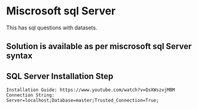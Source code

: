 # Miscrosoft sql Server

This has sql questions with datasets.

## Solution is available as per miscrosoft sql Server syntax

## SQL Server Installation Step
```
Installation Guide: https://www.youtube.com/watch?v=QsXWszvjMBM
Connection String: Server=localhost;Database=master;Trusted_Connection=True;
```
